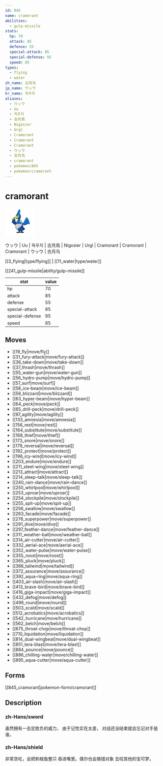 ```yaml
---
id: 845
name: cramorant
abilities:
  - gulp-missile
stats:
  hp: 70
  attack: 85
  defense: 55
  special-attack: 85
  special-defense: 95
  speed: 85
types:
  - flying
  - water
zh_name: 古月鸟
jp_name: ウッウ
kr_name: 윽우지
aliases:
  - ウッウ
  - Uu
  - 윽우지
  - 古月鳥
  - Nigosier
  - Urgl
  - Cramorant
  - Cramorant
  - Cramorant
  - ウッウ
  - 古月鸟
  - cramorant
  - pokemon/845
  - pokemon/cramorant
---
```

# cramorant

![](https://raw.githubusercontent.com/PokeAPI/sprites/master/sprites/pokemon/845.png)

ウッウ | Uu | 윽우지 | 古月鳥 | Nigosier | Urgl | Cramorant | Cramorant | Cramorant | ウッウ | 古月鸟

[[3_flying|type/flying]] | [[11_water|type/water]]

[[241_gulp-missile|ability/gulp-missile]]

|stat|value|
|---|---|
|hp|70|
|attack|85|
|defense|55|
|special-attack|85|
|special-defense|95|
|speed|85|


## Moves

- [[19_fly|move/fly]]
- [[31_fury-attack|move/fury-attack]]
- [[36_take-down|move/take-down]]
- [[37_thrash|move/thrash]]
- [[55_water-gun|move/water-gun]]
- [[56_hydro-pump|move/hydro-pump]]
- [[57_surf|move/surf]]
- [[58_ice-beam|move/ice-beam]]
- [[59_blizzard|move/blizzard]]
- [[63_hyper-beam|move/hyper-beam]]
- [[64_peck|move/peck]]
- [[65_drill-peck|move/drill-peck]]
- [[97_agility|move/agility]]
- [[133_amnesia|move/amnesia]]
- [[156_rest|move/rest]]
- [[164_substitute|move/substitute]]
- [[168_thief|move/thief]]
- [[173_snore|move/snore]]
- [[179_reversal|move/reversal]]
- [[182_protect|move/protect]]
- [[196_icy-wind|move/icy-wind]]
- [[203_endure|move/endure]]
- [[211_steel-wing|move/steel-wing]]
- [[213_attract|move/attract]]
- [[214_sleep-talk|move/sleep-talk]]
- [[240_rain-dance|move/rain-dance]]
- [[250_whirlpool|move/whirlpool]]
- [[253_uproar|move/uproar]]
- [[254_stockpile|move/stockpile]]
- [[255_spit-up|move/spit-up]]
- [[256_swallow|move/swallow]]
- [[263_facade|move/facade]]
- [[276_superpower|move/superpower]]
- [[291_dive|move/dive]]
- [[297_feather-dance|move/feather-dance]]
- [[311_weather-ball|move/weather-ball]]
- [[314_air-cutter|move/air-cutter]]
- [[332_aerial-ace|move/aerial-ace]]
- [[352_water-pulse|move/water-pulse]]
- [[355_roost|move/roost]]
- [[365_pluck|move/pluck]]
- [[366_tailwind|move/tailwind]]
- [[372_assurance|move/assurance]]
- [[392_aqua-ring|move/aqua-ring]]
- [[403_air-slash|move/air-slash]]
- [[413_brave-bird|move/brave-bird]]
- [[416_giga-impact|move/giga-impact]]
- [[432_defog|move/defog]]
- [[496_round|move/round]]
- [[503_scald|move/scald]]
- [[512_acrobatics|move/acrobatics]]
- [[542_hurricane|move/hurricane]]
- [[562_belch|move/belch]]
- [[675_throat-chop|move/throat-chop]]
- [[710_liquidation|move/liquidation]]
- [[814_dual-wingbeat|move/dual-wingbeat]]
- [[851_tera-blast|move/tera-blast]]
- [[884_pounce|move/pounce]]
- [[886_chilling-water|move/chilling-water]]
- [[895_aqua-cutter|move/aqua-cutter]]

## Forms



[[845_cramorant|pokemon-form/cramorant]]

## Description

### zh-Hans/sword

虽然拥有一击定胜负的威力，
由于记性实在太差，
对战还没结束就会忘记对手是谁。

### zh-Hans/shield

非常贪吃，会把刺梭鱼整只
吞进嘴里。偶尔也会搞错对象
去咬其他的宝可梦。

